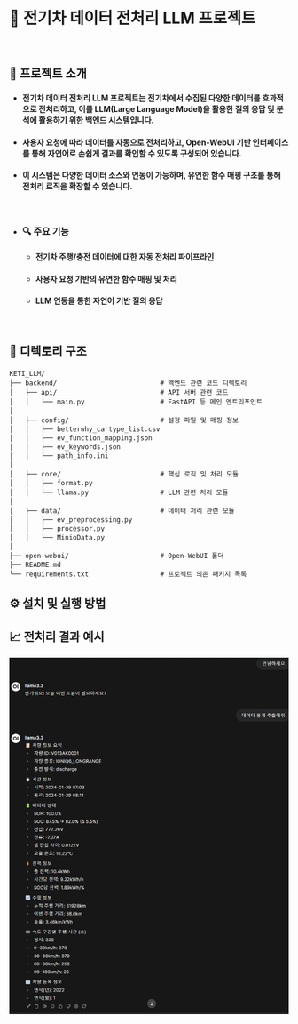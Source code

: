 # 📘 전기차 데이터 전처리 LLM 프로젝트

<br>

## 🧾 프로젝트 소개
- #### 전기차 데이터 전처리 LLM 프로젝트는 전기차에서 수집된 다양한 데이터를 효과적으로 전처리하고, 이를 LLM(Large Language Model)을 활용한 질의 응답 및 분석에 활용하기 위한 백엔드 시스템입니다.

- #### 사용자 요청에 따라 데이터를 자동으로 전처리하고, Open-WebUI 기반 인터페이스를 통해 자연어로 손쉽게 결과를 확인할 수 있도록 구성되어 있습니다.

- #### 이 시스템은 다양한 데이터 소스와 연동이 가능하며, 유연한 함수 매핑 구조를 통해 전처리 로직을 확장할 수 있습니다.

<br>

- ### 🔍 주요 기능

    - #### 전기차 주행/충전 데이터에 대한 자동 전처리 파이프라인

    - #### 사용자 요청 기반의 유연한 함수 매핑 및 처리

    - #### LLM 연동을 통한 자연어 기반 질의 응답

<br>

## 📂 디렉토리 구조 
```
KETI_LLM/
├── backend/                          # 백엔드 관련 코드 디렉토리
│   ├── api/                          # API 서버 관련 코드
│   │   └── main.py                   # FastAPI 등 메인 엔트리포인트
│
│   ├── config/                       # 설정 파일 및 매핑 정보
│   │   ├── betterwhy_cartype_list.csv   
│   │   ├── ev_function_mapping.json     
│   │   ├── ev_keywords.json             
│   │   └── path_info.ini                
│
│   ├── core/                         # 핵심 로직 및 처리 모듈
│   │   ├── format.py                 
│   │   └── llama.py                  # LLM 관련 처리 모듈
│
│   ├── data/                         # 데이터 처리 관련 모듈
│   │   ├── ev_preprocessing.py  
│   │   ├── processor.py             
│   │   └── MinioData.py              
│
├── open-webui/                       # Open-WebUI 폴더
├── README.md                         
└── requirements.txt                  # 프로젝트 의존 패키지 목록
```

## ⚙️ 설치 및 실행 방법

## 📈 전처리 결과 예시

![image](https://github.com/WO2IN/ev_assets/blob/main/preprocessing_result.png)
